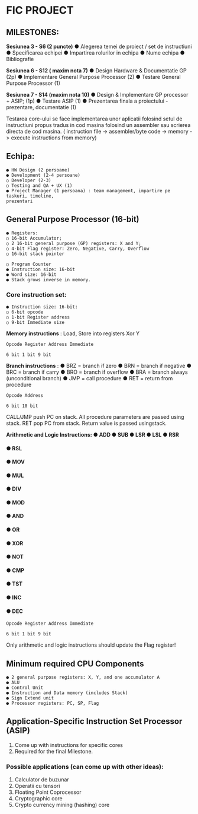 # FIC PROJECT

## MILESTONES:

**Sesiunea 3 - S6 (2 puncte)**
● Alegerea temei de proiect / set de instructiuni
● Specificarea echipei
● Impartirea rolurilor in echipa
● Nume echipa
● Bibliografie

**Sesiunea 6 - S12 ( maxim nota 7)**
● Design Hardware & Documentatie GP (2p)
● Implementare General Purpose Processor (2)
● Testare General Purpose Processor (1)

**Sesiunea 7 - S14 (maxim nota 10)**
● Design & Implementare GP processor + ASIP; (1p)
● Testare ASIP (1)
● Prezentarea finala a proiectului - prezentare, documentatie (1)

Testarea core-ului se face implementarea unor aplicatii folosind setul de instructiuni propus
tradus in cod masina folosind un assembler sau scrierea directa de cod masina.
( instruction file -> assembler/byte code -> memory -> execute instructions from memory)

## Echipa:

```
● HW Design (2 persoane)
● Development (2-4 persoane)
○ Developer (2-3)
○ Testing and QA + UX (1)
● Project Manager (1 persoana) : team management, impartire pe taskuri, timeline,
prezentari
```
## General Purpose Processor (16-bit)

```
● Registers:
○ 16-bit Accumulator;
○ 2 16-bit general purpose (GP) registers: X and Y;
○ 4-bit Flag register: Zero, Negative, Carry, Overflow
○ 16-bit stack pointer
```

```
○ Program Counter
● Instruction size: 16-bit
● Word size: 16-bit
● Stack grows inverse in memory.
```
### Core instruction set:

```
● Instruction size: 16-bit:
○ 6-bit opcode
○ 1-bit Register address
○ 9-bit Immediate size
```
**Memory instructions** : Load, Store into registers Xor Y

```
Opcode Register Address Immediate
```
```
6 bit 1 bit 9 bit
```
**Branch instructions** :
● BRZ = branch if zero
● BRN = branch if negative
● BRC = branch if carry
● BRO = branch if overflow
● BRA = branch always (unconditional branch)
● JMP = call procedure
● RET = return from procedure

```
Opcode Address
```
```
6 bit 10 bit
```
CALL/JMP push PC on stack. All procedure parameters are passed using stack.
RET pop PC from stack. Return value is passed usingstack.

**Arithmetic and Logic Instructions:
● ADD
● SUB
● LSR
● LSL
● RSR**


#### ● RSL

#### ● MOV

#### ● MUL

#### ● DIV

#### ● MOD

#### ● AND

#### ● OR

#### ● XOR

#### ● NOT

#### ● CMP

#### ● TST

#### ● INC

#### ● DEC

```
Opcode Register Address Immediate
```
```
6 bit 1 bit 9 bit
```
Only arithmetic and logic instructions should update the Flag register!

## Minimum required CPU Components

```
● 2 general purpose registers: X, Y, and one accumulator A
● ALU
● Control Unit
● Instruction and Data memory (includes Stack)
● Sign Extend unit
● Processor registers: PC, SP, Flag
```
## Application-Specific Instruction Set Processor (ASIP)

1. Come up with instructions for specific cores
2. Required for the final Milestone.


### Possible applications (can come up with other ideas):

1. Calculator de buzunar
2. Operatii cu tensori
3. Floating Point Coprocessor
4. Cryptographic core
5. Crypto currency mining (hashing) core


